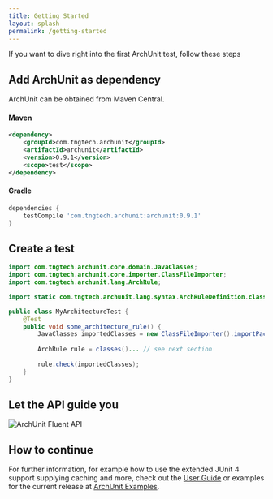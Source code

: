 ```yaml
---
title: Getting Started
layout: splash
permalink: /getting-started
---
```


If you want to dive right into the first ArchUnit test, follow these steps

## Add ArchUnit as dependency

ArchUnit can be obtained from Maven Central.

#### Maven
```xml
<dependency>
    <groupId>com.tngtech.archunit</groupId>
    <artifactId>archunit</artifactId>
    <version>0.9.1</version>
    <scope>test</scope>
</dependency>
```

#### Gradle
```groovy
dependencies {
    testCompile 'com.tngtech.archunit:archunit:0.9.1'
}
```

## Create a test
```java
import com.tngtech.archunit.core.domain.JavaClasses;
import com.tngtech.archunit.core.importer.ClassFileImporter;
import com.tngtech.archunit.lang.ArchRule;

import static com.tngtech.archunit.lang.syntax.ArchRuleDefinition.classes;

public class MyArchitectureTest {
    @Test
    public void some_architecture_rule() {
        JavaClasses importedClasses = new ClassFileImporter().importPackages("com.myapp");
    
        ArchRule rule = classes()... // see next section
    
        rule.check(importedClasses);
    }
}
```
## Let the API guide you
![ArchUnit Fluent API](assets/ArchUnit-API.gif)

## How to continue
For further information, for example how to use the extended JUnit 4 support supplying caching and 
more, check out the [User Guide](userguide/html/000_Index.html) or examples for the current 
release at [ArchUnit Examples](https://github.com/TNG/ArchUnit-Examples).